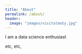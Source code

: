 ```yaml
---
title: "About"
permalink: /about/
header:
  image: "images/visitalmaty.jpg"
---
```


  I am a data science enthusiast

  etc, etc, 
